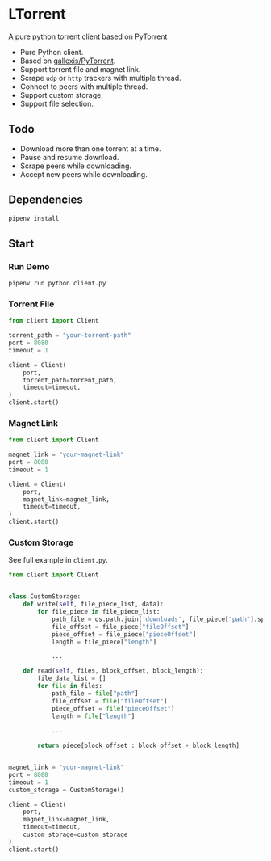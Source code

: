 
# LTorrent
A pure python torrent client based on PyTorrent

- Pure Python client.
- Based on [gallexis/PyTorrent](https://github.com/gallexis/PyTorrent).
- Support torrent file and magnet link.
- Scrape `udp` or `http` trackers with multiple thread.
- Connect to peers with multiple thread.
- Support custom storage.
- Support file selection.

## Todo
- Download more than one torrent at a time.
- Pause and resume download.
- Scrape peers while downloading.
- Accept new peers while downloading.

## Dependencies
```sh
pipenv install
```

## Start
### Run Demo
```sh
pipenv run python client.py
```

### Torrent File
```py
from client import Client

torrent_path = "your-torrent-path"
port = 8080
timeout = 1

client = Client(
    port,
    torrent_path=torrent_path,
    timeout=timeout,
)
client.start()
```

### Magnet Link
```py
from client import Client

magnet_link = "your-magnet-link"
port = 8080
timeout = 1

client = Client(
    port,
    magnet_link=magnet_link,
    timeout=timeout,
)
client.start()
```

### Custom Storage
See full example in `client.py`.
```py
from client import Client


class CustomStorage:
    def write(self, file_piece_list, data):
        for file_piece in file_piece_list:
            path_file = os.path.join('downloads', file_piece["path"].split('/')[-1])
            file_offset = file_piece["fileOffset"]
            piece_offset = file_piece["pieceOffset"]
            length = file_piece["length"]

            ...

    def read(self, files, block_offset, block_length):
        file_data_list = []
        for file in files:
            path_file = file["path"]
            file_offset = file["fileOffset"]
            piece_offset = file["pieceOffset"]
            length = file["length"]

            ...
        
        return piece[block_offset : block_offset + block_length]


magnet_link = "your-magnet-link"
port = 8080
timeout = 1
custom_storage = CustomStorage()

client = Client(
    port,
    magnet_link=magnet_link,
    timeout=timeout,
    custom_storage=custom_storage
)
client.start()
```